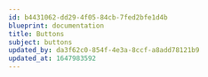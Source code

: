 ```yaml
---
id: b4431062-dd29-4f05-84cb-7fed2bfe1d4b
blueprint: documentation
title: Buttons
subject: buttons
updated_by: da3f62c0-854f-4e3a-8ccf-a8add78121b9
updated_at: 1647983592
---
```

